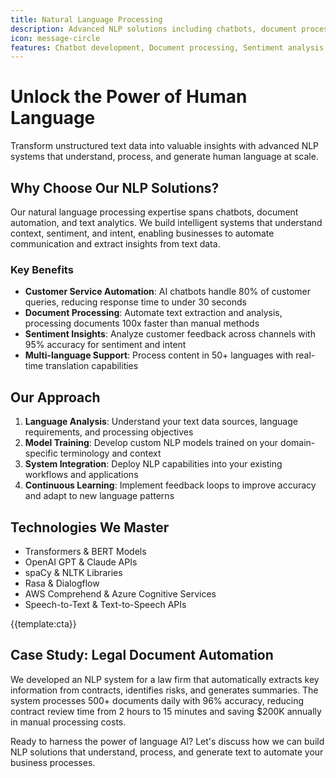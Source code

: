 ```yaml
---
title: Natural Language Processing
description: Advanced NLP solutions including chatbots, document processing, sentiment analysis, and language translation for intelligent text automation
icon: message-circle
features: Chatbot development, Document processing, Sentiment analysis, Language translation, Text summarization, Voice recognition
---
```


# Unlock the Power of Human Language

Transform unstructured text data into valuable insights with advanced NLP systems that understand, process, and generate human language at scale.

## Why Choose Our NLP Solutions?

Our natural language processing expertise spans chatbots, document automation, and text analytics. We build intelligent systems that understand context, sentiment, and intent, enabling businesses to automate communication and extract insights from text data.

### Key Benefits

- **Customer Service Automation**: AI chatbots handle 80% of customer queries, reducing response time to under 30 seconds
- **Document Processing**: Automate text extraction and analysis, processing documents 100x faster than manual methods
- **Sentiment Insights**: Analyze customer feedback across channels with 95% accuracy for sentiment and intent
- **Multi-language Support**: Process content in 50+ languages with real-time translation capabilities

## Our Approach

1. **Language Analysis**: Understand your text data sources, language requirements, and processing objectives
2. **Model Training**: Develop custom NLP models trained on your domain-specific terminology and context
3. **System Integration**: Deploy NLP capabilities into your existing workflows and applications
4. **Continuous Learning**: Implement feedback loops to improve accuracy and adapt to new language patterns

## Technologies We Master

- Transformers & BERT Models
- OpenAI GPT & Claude APIs
- spaCy & NLTK Libraries
- Rasa & Dialogflow
- AWS Comprehend & Azure Cognitive Services
- Speech-to-Text & Text-to-Speech APIs

{{template:cta}}

## Case Study: Legal Document Automation

We developed an NLP system for a law firm that automatically extracts key information from contracts, identifies risks, and generates summaries. The system processes 500+ documents daily with 96% accuracy, reducing contract review time from 2 hours to 15 minutes and saving $200K annually in manual processing costs.

Ready to harness the power of language AI? Let's discuss how we can build NLP solutions that understand, process, and generate text to automate your business processes.

